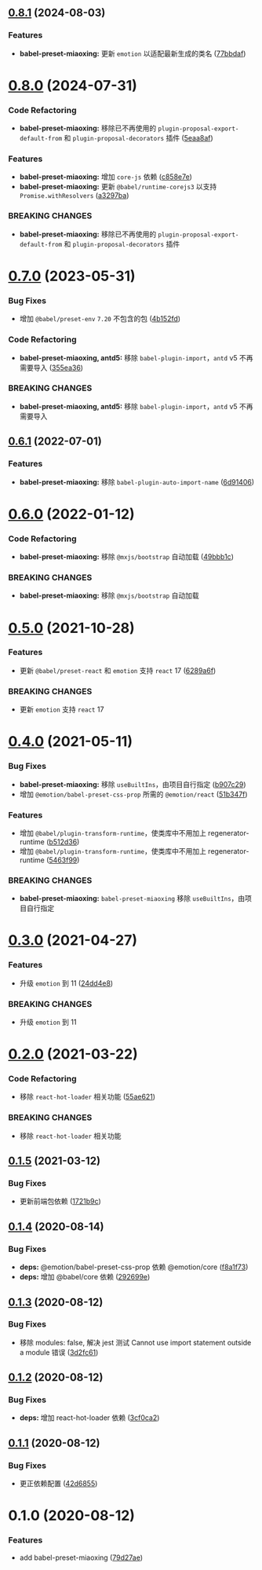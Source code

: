 ## [0.8.1](https://github.com/miaoxing/babel-preset-miaoxing/compare/v0.8.0...v0.8.1) (2024-08-03)


### Features

* **babel-preset-miaoxing:** 更新 `emotion` 以适配最新生成的类名 ([77bbdaf](https://github.com/miaoxing/babel-preset-miaoxing/commit/77bbdafb4f6d8ee47eb489859ed18ff0c23a8b2b))

# [0.8.0](https://github.com/miaoxing/babel-preset-miaoxing/compare/v0.7.0...v0.8.0) (2024-07-31)


### Code Refactoring

* **babel-preset-miaoxing:** 移除已不再使用的 `plugin-proposal-export-default-from` 和 `plugin-proposal-decorators` 插件 ([5eaa8af](https://github.com/miaoxing/babel-preset-miaoxing/commit/5eaa8afef1045a20acc71f17f4c5b292399e31da))


### Features

* **babel-preset-miaoxing:** 增加 `core-js` 依赖 ([c858e7e](https://github.com/miaoxing/babel-preset-miaoxing/commit/c858e7eafbdbbb874b6ce6aaf848040db335157c))
* **babel-preset-miaoxing:** 更新 `@babel/runtime-corejs3` 以支持 `Promise.withResolvers` ([a3297ba](https://github.com/miaoxing/babel-preset-miaoxing/commit/a3297ba46b842934420a3b63910b821039fb1aa1))


### BREAKING CHANGES

* **babel-preset-miaoxing:** 移除已不再使用的 `plugin-proposal-export-default-from` 和 `plugin-proposal-decorators` 插件

# [0.7.0](https://github.com/miaoxing/babel-preset-miaoxing/compare/v0.6.1...v0.7.0) (2023-05-31)


### Bug Fixes

* 增加 `@babel/preset-env` `7.20` 不包含的包 ([4b152fd](https://github.com/miaoxing/babel-preset-miaoxing/commit/4b152fd504eb8ef2f8ddfe91a4180e8d23d91f2c))


### Code Refactoring

* **babel-preset-miaoxing, antd5:** 移除 `babel-plugin-import`，`antd` v5 不再需要导入 ([355ea36](https://github.com/miaoxing/babel-preset-miaoxing/commit/355ea36ec744a29527bd44ec709bd537a19610e7))


### BREAKING CHANGES

* **babel-preset-miaoxing, antd5:** 移除 `babel-plugin-import`，`antd` v5 不再需要导入

## [0.6.1](https://github.com/miaoxing/babel-preset-miaoxing/compare/v0.6.0...v0.6.1) (2022-07-01)


### Features

* **babel-preset-miaoxing:** 移除 `babel-plugin-auto-import-name` ([6d91406](https://github.com/miaoxing/babel-preset-miaoxing/commit/6d9140657a85b8c90348b7b4e065f1485144c527))

# [0.6.0](https://github.com/miaoxing/babel-preset-miaoxing/compare/v0.5.0...v0.6.0) (2022-01-12)


### Code Refactoring

* **babel-preset-miaoxing:** 移除 `@mxjs/bootstrap` 自动加载 ([49bbb1c](https://github.com/miaoxing/babel-preset-miaoxing/commit/49bbb1c0bc66d10463f5802d3fe70b5958ffdbc9))


### BREAKING CHANGES

* **babel-preset-miaoxing:** 移除 `@mxjs/bootstrap` 自动加载

# [0.5.0](https://github.com/miaoxing/babel-preset-miaoxing/compare/v0.4.0...v0.5.0) (2021-10-28)


### Features

* 更新 `@babel/preset-react` 和 `emotion` 支持  `react` 17 ([6289a6f](https://github.com/miaoxing/babel-preset-miaoxing/commit/6289a6f4e0892ca1dc79d6e3978a7f613033dbe6))


### BREAKING CHANGES

* 更新 `emotion` 支持  `react` 17

# [0.4.0](https://github.com/miaoxing/babel-preset-miaoxing/compare/v0.3.0...v0.4.0) (2021-05-11)


### Bug Fixes

* **babel-preset-miaoxing:** 移除 `useBuiltIns`，由项目自行指定 ([b907c29](https://github.com/miaoxing/babel-preset-miaoxing/commit/b907c29b9d322ddd7cdf7e2b963faa365811bf4b))
* 增加 `@emotion/babel-preset-css-prop` 所需的 `@emotion/react` ([51b347f](https://github.com/miaoxing/babel-preset-miaoxing/commit/51b347fa1d06d91207c41042716b40676a0a4290))


### Features

* 增加 `@babel/plugin-transform-runtime`，使类库中不用加上 regenerator-runtime ([b512d36](https://github.com/miaoxing/babel-preset-miaoxing/commit/b512d369306c0c2414d48f7dc69513cf4bfea555))
* 增加 `@babel/plugin-transform-runtime`，使类库中不用加上 regenerator-runtime ([5463f99](https://github.com/miaoxing/babel-preset-miaoxing/commit/5463f99505422f3b6ef72ce4c0d93481ec156a43))


### BREAKING CHANGES

* **babel-preset-miaoxing:** `babel-preset-miaoxing` 移除 `useBuiltIns`，由项目自行指定

# [0.3.0](https://github.com/miaoxing/babel-preset-miaoxing/compare/v0.2.0...v0.3.0) (2021-04-27)


### Features

* 升级 `emotion` 到 11 ([24dd4e8](https://github.com/miaoxing/babel-preset-miaoxing/commit/24dd4e82a30280e5d5c687a09735f9f48cd3c48d))


### BREAKING CHANGES

* 升级 `emotion` 到 11

# [0.2.0](https://github.com/miaoxing/babel-preset-miaoxing/compare/v0.1.5...v0.2.0) (2021-03-22)


### Code Refactoring

* 移除 `react-hot-loader` 相关功能 ([55ae621](https://github.com/miaoxing/babel-preset-miaoxing/commit/55ae621000b1cb78168e1b504475f2b1f9d1f1c4))


### BREAKING CHANGES

* 移除 `react-hot-loader` 相关功能

## [0.1.5](https://github.com/miaoxing/babel-preset-miaoxing/compare/v0.1.4...v0.1.5) (2021-03-12)


### Bug Fixes

* 更新前端包依赖 ([1721b9c](https://github.com/miaoxing/babel-preset-miaoxing/commit/1721b9cc4d6cbeb70125e6caa50fe258d100241f))

## [0.1.4](https://github.com/miaoxing/babel-preset-miaoxing/compare/v0.1.3...v0.1.4) (2020-08-14)


### Bug Fixes

* **deps:** @emotion/babel-preset-css-prop 依赖 @emotion/core ([f8a1f73](https://github.com/miaoxing/babel-preset-miaoxing/commit/f8a1f73f0bc9e50187e55f2f5febf373be3152a6))
* **deps:** 增加 @babel/core 依赖 ([292699e](https://github.com/miaoxing/babel-preset-miaoxing/commit/292699e8c659ffa47b0d50ccc96a1aeaaf9ec6a6))

## [0.1.3](https://github.com/miaoxing/babel-preset-miaoxing/compare/v0.1.2...v0.1.3) (2020-08-12)


### Bug Fixes

* 移除 modules: false, 解决 jest 测试 Cannot use import statement outside a module 错误 ([3d2fc61](https://github.com/miaoxing/babel-preset-miaoxing/commit/3d2fc619f36f5e593950379a19d1ae56704f2569))

## [0.1.2](https://github.com/miaoxing/babel-preset-miaoxing/compare/v0.1.1...v0.1.2) (2020-08-12)


### Bug Fixes

* **deps:** 增加 react-hot-loader 依赖 ([3cf0ca2](https://github.com/miaoxing/babel-preset-miaoxing/commit/3cf0ca2e64aea77bd959d05aeed7730e03a049b5))

## [0.1.1](https://github.com/miaoxing/babel-preset-miaoxing/compare/v0.1.0...v0.1.1) (2020-08-12)


### Bug Fixes

* 更正依赖配置 ([42d6855](https://github.com/miaoxing/babel-preset-miaoxing/commit/42d68557f2603c76fe3b724bd57a08f3173df4ec))

# 0.1.0 (2020-08-12)


### Features

* add babel-preset-miaoxing ([79d27ae](https://github.com/miaoxing/babel-preset-miaoxing/commit/79d27ae596955f286e39fa7c8b7770e7efeaf271))
